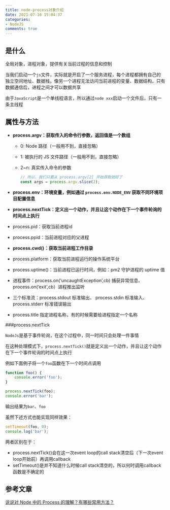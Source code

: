 ```yaml
---
title: node-process对象介绍
date: 2021-07-16 15:04:37
categories:
- NodeJS
comments: true
---
```


## 是什么

全局对象，进程对象，提供有关当前过程的信息和控制

当我们启动一个`js`文件，实际就是开启了一个服务进程，每个进程都拥有自己的独立空间地址、数据栈，像另一个进程无法访问当前进程的变量、数据结构，只有数据通信后，进程之间才可以数据共享

由于`JavaScript`是一个单线程语言，所以通过`node xxx`启动一个文件后，只有一条主线程

<!-- more -->



## 属性与方法

- **process.argv：获取传入的命令行参数，返回值是一个数组**

  - 0: Node 路径（一般用不到，直接忽略）

  - 1: 被执行的 JS 文件路径（一般用不到，直接忽略）

  - 2~n: 真实传入命令的参数

    ```js
    // 所以，我们只要从 process.argv[2] 开始获取就好了
    const args = process.argv.slice(2);
    ```

- **process.env：环境变量，例如通过 `process.env.NODE_ENV` 获取不同环境项目配置信息**

- **process.nextTick：定义出一个动作，并且让这个动作在下一个事件轮询的时间点上执行**

- process.pid：获取当前进程id

- process.ppid：当前进程对应的父进程

- **process.cwd()：获取当前进程工作目录**

- process.platform：获取当前进程运行的操作系统平台

- process.uptime()：当前进程已运行时间，例如：pm2 守护进程的 uptime 值

- 进程事件：process.on(‘uncaughtException’,cb) 捕获异常信息、 process.on(‘exit’,cb）进程推出监听

- 三个标准流：process.stdout 标准输出、 process.stdin 标准输入、 process.stderr 标准错误输出

- process.title 指定进程名称，有的时候需要给进程指定一个名称

###process.nextTick

 `NodeJs`是基于事件轮询，在这个过程中，同一时间只会处理一件事情

在这种处理模式下，`process.nextTick()`就是定义出一个动作，并且让这个动作在下一个事件轮询的时间点上执行

例如下面例子将一个`foo`函数在下一个时间点调用

```js
function foo() {
    console.error('foo');
}

process.nextTick(foo);
console.error('bar');
```

输出结果为`bar`、`foo`

虽然下述方式也能实现同样效果：

```js
setTimeout(foo, 0);
console.log('bar');
```

两者区别在于：

- process.nextTick()会在这一次event loop的call stack清空后（下一次event loop开始前）再调用callback
- setTimeout()是并不知道什么时候call stack清空的，所以何时调用callback函数是不确定的



## 参考文章

[说说对 Node 中的 Process 的理解？有哪些常用方法？](https://mp.weixin.qq.com/s?__biz=MzU1OTgxNDQ1Nw==&mid=2247487758&idx=2&sn=05b9ebbd4e879ec53b5895a209194d43&chksm=fc10d358cb675a4e1dafbf7523365e2843f529292e7c3c8fd9e93d1ea69a80dcfa97049be498&scene=178&cur_album_id=1893465646416330758#rd)